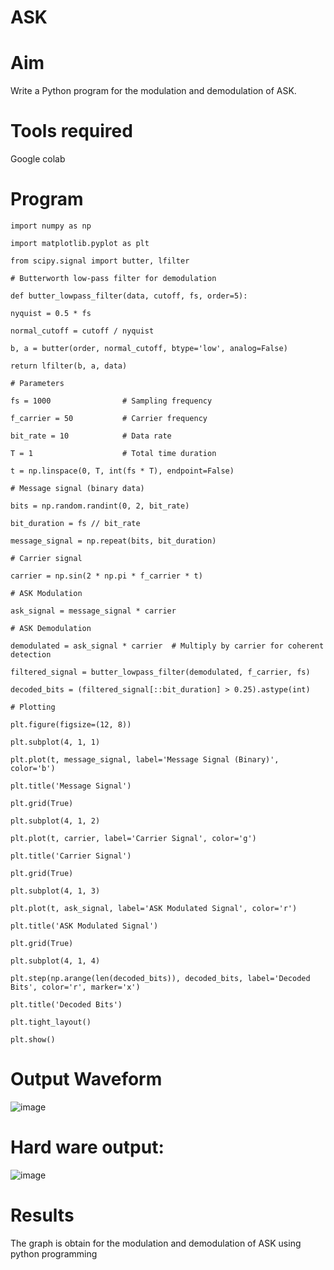 
# ASK

# Aim

Write a Python program for the modulation and demodulation of ASK.

# Tools required

Google colab

# Program

```
import numpy as np

import matplotlib.pyplot as plt

from scipy.signal import butter, lfilter

# Butterworth low-pass filter for demodulation

def butter_lowpass_filter(data, cutoff, fs, order=5):

nyquist = 0.5 * fs

normal_cutoff = cutoff / nyquist

b, a = butter(order, normal_cutoff, btype='low', analog=False)

return lfilter(b, a, data)

# Parameters

fs = 1000                # Sampling frequency

f_carrier = 50           # Carrier frequency

bit_rate = 10            # Data rate

T = 1                    # Total time duration

t = np.linspace(0, T, int(fs * T), endpoint=False)

# Message signal (binary data)

bits = np.random.randint(0, 2, bit_rate)

bit_duration = fs // bit_rate

message_signal = np.repeat(bits, bit_duration)

# Carrier signal

carrier = np.sin(2 * np.pi * f_carrier * t)

# ASK Modulation

ask_signal = message_signal * carrier

# ASK Demodulation

demodulated = ask_signal * carrier  # Multiply by carrier for coherent detection

filtered_signal = butter_lowpass_filter(demodulated, f_carrier, fs)

decoded_bits = (filtered_signal[::bit_duration] > 0.25).astype(int)

# Plotting

plt.figure(figsize=(12, 8))

plt.subplot(4, 1, 1)

plt.plot(t, message_signal, label='Message Signal (Binary)', color='b')

plt.title('Message Signal')

plt.grid(True)

plt.subplot(4, 1, 2)

plt.plot(t, carrier, label='Carrier Signal', color='g')

plt.title('Carrier Signal')

plt.grid(True)

plt.subplot(4, 1, 3)

plt.plot(t, ask_signal, label='ASK Modulated Signal', color='r')

plt.title('ASK Modulated Signal')

plt.grid(True)

plt.subplot(4, 1, 4)

plt.step(np.arange(len(decoded_bits)), decoded_bits, label='Decoded Bits', color='r', marker='x')

plt.title('Decoded Bits')

plt.tight_layout()

plt.show()

```
# Output Waveform

![image](https://github.com/user-attachments/assets/399af048-39ad-4377-bb50-ef56fac5ab99)

# Hard ware output:

![image](https://github.com/user-attachments/assets/ab22295d-66c8-4423-b8cd-c59a8b177b04)

# Results

The graph is obtain for the modulation and demodulation of ASK using python programming

